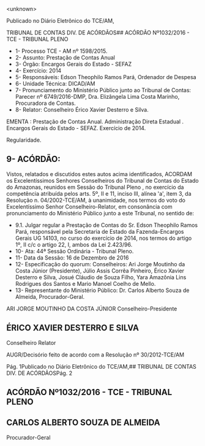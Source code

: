 &lt;unknown&gt;

Publicado  no  Diário Eletrônico do TCE/AM,

TRIBUNAL DE CONTAS DIV. DE  ACÓRDÃOS## ACÓRDÃO Nº1032/2016 - TCE - TRIBUNAL PLENO

- 1- Processo TCE - AM nº 1598/2015.
- 2- Assunto: Prestação de Contas Anual
- 3- Órgão: Encargos Gerais do Estado  - SEFAZ
- 4- Exercício: 2014
- 5- Responsáveis: Edson Theophilo Ramos Pará, Ordenador de Despesa
- 6- Unidade Técnica: DICAD/AM
- 7- Pronunciamento  do Ministério  Público  junto  ao Tribunal  de Contas: Parecer  nº 6749/2016-DMP, Dra. Elizângela Lima Costa Marinho, Procuradora de Contas.
- 8- Relator: Conselheiro Érico Xavier Desterro e Silva.

EMENTA : Prestação de Contas Anual. Administração Direta Estadual . Encargos Gerais do Estado  - SEFAZ. Exercício de 2014.

Regularidade.

## 9- ACÓRDÃO:

Vistos, relatados e discutidos estes autos acima identificados, ACORDAM os Excelentíssimos Senhores Conselheiros do Tribunal de Contas do Estado do Amazonas, reunidos em Sessão do Tribunal Pleno , no exercício da competência atribuída pelos arts. 5º, II e 11, inciso III, alínea 'a', item 3, da Resolução n. 04/2002-TCE/AM, à unanimidade, nos termos do voto do Excelentíssimo Senhor Conselheiro-Relator, em consonância com pronunciamento do Ministério Público junto a este Tribunal, no sentido de:

- 9.1. Julgar regular a Prestação de Contas do Sr. Edson Theophilo Ramos Pará,  responsável  pela  Secretaria  de  Estado  da  Fazenda-Encargos Gerais UG 14103, no curso do exercício de 2014, nos termos do artigo 1º, II c/c o artigo 22, I, ambos da Lei 2.423/96.
- 10-  Ata: 44ª Sessão Ordinária - Tribunal Pleno.
- 11-  Data da Sessão: 16 de Dezembro de 2016
- 12-  Especificação  do  quorum: Conselheiros: Ari Jorge  Moutinho  da  Costa  Júnior (Presidente), Júlio Assis Corrêa Pinheiro, Érico Xavier Desterro e Silva, Josué Cláudio de Souza Filho, Yara Amazônia Lins Rodrigues dos Santos e Mario Manoel Coelho de Mello.
- 13-  Representante  do  Ministério  Público: Dr. Carlos  Alberto  Souza  de Almeida, Procurador-Geral.

ARI JORGE MOUTINHO DA COSTA JÚNIOR Conselheiro-Presidente

## ÉRICO XAVIER DESTERRO E SILVA

Conselheiro Relator

AUGR/Decisório feito de acordo com a Resolução nº 30/2012-TCE/AM

Pág. 1Publicado  no  Diário Eletrônico do TCE/AM,## TRIBUNAL DE CONTAS DIV. DE  ACÓRDÃOSPág. 2

## ACÓRDÃO Nº1032/2016 - TCE - TRIBUNAL PLENO

## CARLOS ALBERTO SOUZA DE ALMEIDA

Procurador-Geral